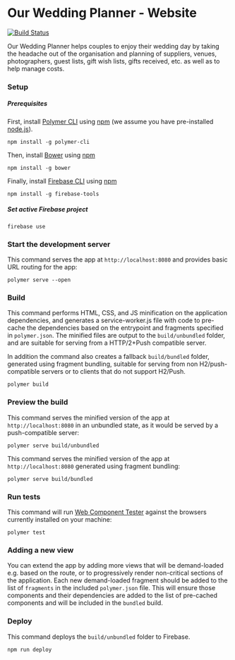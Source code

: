# Our Wedding Planner - Website

[![Build Status](https://travis-ci.org/ourweddingplanner/website.svg?branch=master)](https://travis-ci.org/ourweddingplanner/website)

Our Wedding Planner helps couples to enjoy their wedding day by taking the 
headache out of the organisation and planning of suppliers, venues, 
photographers, guest lists, gift wish lists, gifts received, etc. 
as well as to help manage costs.

### Setup

##### Prerequisites

First, install [Polymer CLI](https://github.com/Polymer/polymer-cli) using
[npm](https://www.npmjs.com) (we assume you have pre-installed [node.js](https://nodejs.org)).

    npm install -g polymer-cli

Then, install [Bower](https://bower.io/) using
[npm](https://www.npmjs.com)

    npm install -g bower

Finally, install [Firebase CLI](https://firebase.google.com/docs/cli/) using
[npm](https://www.npmjs.com)

    npm install -g firebase-tools

##### Set active Firebase project

    firebase use

### Start the development server

This command serves the app at `http://localhost:8080` and provides basic URL
routing for the app:

    polymer serve --open

### Build

This command performs HTML, CSS, and JS minification on the application
dependencies, and generates a service-worker.js file with code to pre-cache the
dependencies based on the entrypoint and fragments specified in `polymer.json`.
The minified files are output to the `build/unbundled` folder, and are suitable
for serving from a HTTP/2+Push compatible server.

In addition the command also creates a fallback `build/bundled` folder,
generated using fragment bundling, suitable for serving from non
H2/push-compatible servers or to clients that do not support H2/Push.

    polymer build

### Preview the build

This command serves the minified version of the app at `http://localhost:8080`
in an unbundled state, as it would be served by a push-compatible server:

    polymer serve build/unbundled

This command serves the minified version of the app at `http://localhost:8080`
generated using fragment bundling:

    polymer serve build/bundled

### Run tests

This command will run [Web Component Tester](https://github.com/Polymer/web-component-tester)
against the browsers currently installed on your machine:

    polymer test

### Adding a new view

You can extend the app by adding more views that will be demand-loaded
e.g. based on the route, or to progressively render non-critical sections of the
application. Each new demand-loaded fragment should be added to the list of
`fragments` in the included `polymer.json` file. This will ensure those
components and their dependencies are added to the list of pre-cached components
and will be included in the `bundled` build.

### Deploy

This command deploys the `build/unbundled` folder to Firebase.

    npm run deploy